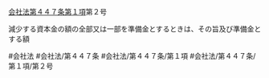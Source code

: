 [会社法第４４７条第１項](会社法＿＿＿＿第４４７条第１項)第２号

減少する資本金の額の全部又は一部を準備金とするときは、その旨及び準備金とする額


#会社法
#会社法/第４４７条
#会社法/第４４７条/第１項
#会社法/第４４７条/第１項/第２号

